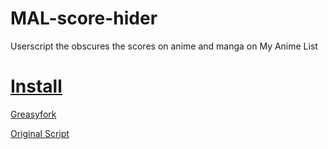 # MAL-score-hider
Userscript the obscures the scores on anime and manga on My Anime List
# [Install](https://github.com/CrypticCherry/MAL-score-hider/raw/main/MyAnimeList%20Score%20Hider%20-%20Update.user.js)
[Greasyfork](https://greasyfork.org/en/scripts/450542-myanimelist-score-hider-update)

[Original Script](https://greasyfork.org/en/scripts/24589-myanimelist-score-hider)
